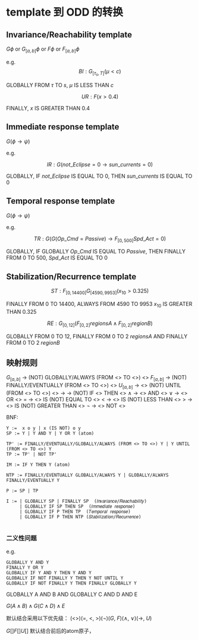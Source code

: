 # template 到 ODD 的转换

## Invariance/Reachability template

$G\phi$ or $G_{[a,b]}\phi$ or $F\phi$ or $F_{[a,b]}\phi$

e.g.
$$BI:G_{[\tau_{s},T]}(\mu < c)$$

GLOBALLY FROM $\tau$ TO $s$, $\mu$ IS LESS THAN $c$

$$UR:F(x > 0.4)$$

FINALLY, $x$ IS GREATER THAN $0.4$

## Immediate response template

$G(\phi \rightarrow \psi)$

e.g.

$$IR:G(not\_Eclipse=0 \rightarrow sun\_currents=0)$$

GLOBALLY, IF $not\_Eclipse$ IS EQUAL TO $0$, THEN $sun\_currents$ IS EQUAL TO $0$

## Temporal response template

$G(\phi \rightarrow \psi)$

e.g.

$$TR:G(G(Op\_Cmd=Passive)\rightarrow F_{[0,500]}Spd\_Act=0)$$

GLOBALLY, IF GLOBALLY $Op\_Cmd$ IS EQUAL TO $Passive$, THEN FINALLY FROM $0$ TO $500$, $Spd\_Act$ IS EQUAL TO $0$

## Stabilization/Recurrence template

$$ST:F_{[0,14400]}G_{[4590,9953]}(x_{10}>0.325)$$

FINALLY FROM $0$ TO $14400$, ALWAYS FROM $4590$ TO $9953$ $x_{10}$ IS GREATER THAN $0.325$

$$RE:G_{[0,12]}(F_{[0,2]}regionsA \land F_{[0,2]}regionB)$$

GLOBALLY FROM $0$ TO $12$, FINALLY FROM $0$ TO $2$ $regionsA$ AND FINALLY FROM $0$ TO $2$ $regionB$

## 映射规则

$G_{[a,b]}$ -> (NOT) GLOBALLY/ALWAYS (FROM <> TO <>) <>
$F_{[a,b]}$ -> (NOT) FINALLY/EVENTUALLY (FROM <> TO <>) <>
$U_{[a,b]}$ -> <> (NOT) UNTIL (FROM <> TO <>) <>
$\rightarrow$ -> (NOT) IF <> THEN <>
$\land$ -> <> AND <>
$\lor$ -> <> OR <>
$=$ -> <> IS (NOT) EQUAL TO <>
$<$ -> <> IS (NOT) LESS THAN <>
$>$ -> <> IS (NOT) GREATER THAN <>
$\lnot$ -> <> NOT <>

BNF:
```
Y :=  x o y | x (IS NOT) o y
SP := Y | Y AND Y | Y OR Y (atom)

TP' := FINALLY/EVENTUALLY/GLOBALLY/ALWAYS (FROM <> TO <>) Y | Y UNTIL (FROM <> TO <>) Y
TP := TP' | NOT TP'

IM := IF Y THEN Y (atom)

NTP := FINALLY/EVENTUALLY GLOBALLY/ALWAYS Y | GLOBALLY/ALWAYS FINALLY/EVENTUALLY Y

P := SP | TP

I := | GLOBALLY SP | FINALLY SP  (𝐼𝑛𝑣𝑎𝑟𝑖𝑎𝑛𝑐𝑒/𝑅𝑒𝑎𝑐ℎ𝑎𝑏𝑖𝑙𝑖𝑡𝑦)
     | GLOBALLY IF SP THEN SP  (𝐼𝑚𝑚𝑒𝑑𝑖𝑎𝑡𝑒 𝑟𝑒𝑠𝑝𝑜𝑛𝑠𝑒)
     | GLOBALLY IF P THEN TP  (𝑇𝑒𝑚𝑝𝑜𝑟𝑎𝑙 𝑟𝑒𝑠𝑝𝑜𝑛𝑠𝑒)
     | GLOBALLY IF P THEN NTP (𝑆𝑡𝑎𝑏𝑖𝑙𝑖𝑧𝑎𝑡𝑖𝑜𝑛/𝑅𝑒𝑐𝑢𝑟𝑟𝑒𝑛𝑐𝑒)


```

### 二义性问题

e.g.
```
GLOBALLY Y AND Y
FINALLY Y OR Y
GLOBALLY IF Y AND Y THEN Y AND Y
GLOBALLY IF NOT FINALLY Y THEN Y NOT UNTIL Y
GLOBALLY IF NOT FINALLY Y THEN FINALLY GLOBALLY Y
```

GLOBALLY A AND B AND GLOBALLY C AND D AND E

$G(A \land B) \land G(C \land D) \land E$

默认结合采用以下优先级：
(<>)(=, <, >)($\lnot$)($G$, $F$)($\land$, $\lor$)($\rightarrow$, $U$)


$G[]F[]U[]$ 默认结合前后的atom原子，